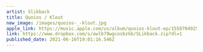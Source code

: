 ```yaml
---
artist: Slikback
title: Quoios / Klout
new_image: /images/quoios-_-klout.jpg
apple_link: https://music.apple.com/us/album/quoios-klout-ep/1558704925
link: https://www.dropbox.com/s/awlb79wgcosbzkb/SLikback.zip?dl=1
published_date: 2021-06-16T19:01:16.546Z
---
```

